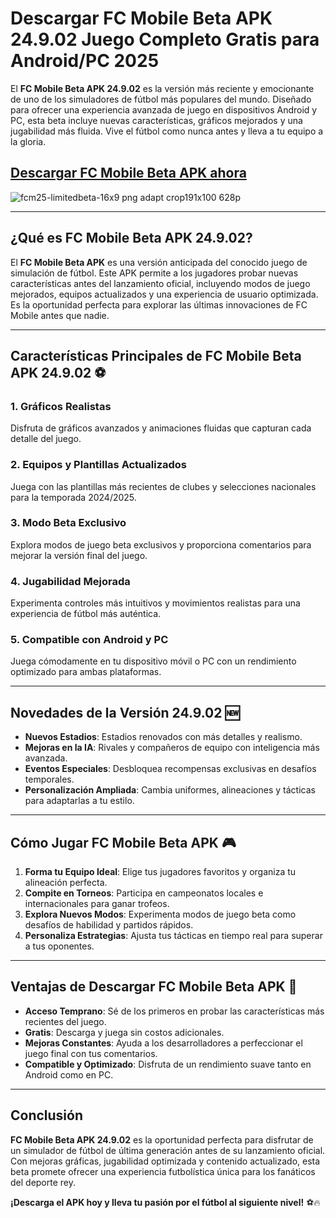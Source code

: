 # **Descargar FC Mobile Beta APK 24.9.02 Juego Completo Gratis para Android/PC 2025**  

El **FC Mobile Beta APK 24.9.02** es la versión más reciente y emocionante de uno de los simuladores de fútbol más populares del mundo. Diseñado para ofrecer una experiencia avanzada de juego en dispositivos Android y PC, esta beta incluye nuevas características, gráficos mejorados y una jugabilidad más fluida. Vive el fútbol como nunca antes y lleva a tu equipo a la gloria.  

## [Descargar FC Mobile Beta APK ahora](https://spoo.me/X9KfBd)

![fcm25-limitedbeta-16x9 png adapt crop191x100 628p](https://github.com/user-attachments/assets/8c0f284f-e516-49a1-b625-93d4fa2c8cb2)

---

## **¿Qué es FC Mobile Beta APK 24.9.02?**  

El **FC Mobile Beta APK** es una versión anticipada del conocido juego de simulación de fútbol. Este APK permite a los jugadores probar nuevas características antes del lanzamiento oficial, incluyendo modos de juego mejorados, equipos actualizados y una experiencia de usuario optimizada. Es la oportunidad perfecta para explorar las últimas innovaciones de FC Mobile antes que nadie.  

---

## **Características Principales de FC Mobile Beta APK 24.9.02** ⚽  

### **1. Gráficos Realistas**  
Disfruta de gráficos avanzados y animaciones fluidas que capturan cada detalle del juego.  

### **2. Equipos y Plantillas Actualizados**  
Juega con las plantillas más recientes de clubes y selecciones nacionales para la temporada 2024/2025.  

### **3. Modo Beta Exclusivo**  
Explora modos de juego beta exclusivos y proporciona comentarios para mejorar la versión final del juego.  

### **4. Jugabilidad Mejorada**  
Experimenta controles más intuitivos y movimientos realistas para una experiencia de fútbol más auténtica.  

### **5. Compatible con Android y PC**  
Juega cómodamente en tu dispositivo móvil o PC con un rendimiento optimizado para ambas plataformas.  

---

## **Novedades de la Versión 24.9.02** 🆕  

- **Nuevos Estadios**: Estadios renovados con más detalles y realismo.  
- **Mejoras en la IA**: Rivales y compañeros de equipo con inteligencia más avanzada.  
- **Eventos Especiales**: Desbloquea recompensas exclusivas en desafíos temporales.  
- **Personalización Ampliada**: Cambia uniformes, alineaciones y tácticas para adaptarlas a tu estilo.  

---

## **Cómo Jugar FC Mobile Beta APK** 🎮  

1. **Forma tu Equipo Ideal**: Elige tus jugadores favoritos y organiza tu alineación perfecta.  
2. **Compite en Torneos**: Participa en campeonatos locales e internacionales para ganar trofeos.  
3. **Explora Nuevos Modos**: Experimenta modos de juego beta como desafíos de habilidad y partidos rápidos.  
4. **Personaliza Estrategias**: Ajusta tus tácticas en tiempo real para superar a tus oponentes.  

---

## **Ventajas de Descargar FC Mobile Beta APK** 🌟  

- **Acceso Temprano**: Sé de los primeros en probar las características más recientes del juego.  
- **Gratis**: Descarga y juega sin costos adicionales.  
- **Mejoras Constantes**: Ayuda a los desarrolladores a perfeccionar el juego final con tus comentarios.  
- **Compatible y Optimizado**: Disfruta de un rendimiento suave tanto en Android como en PC.  

---

## **Conclusión**  

**FC Mobile Beta APK 24.9.02** es la oportunidad perfecta para disfrutar de un simulador de fútbol de última generación antes de su lanzamiento oficial. Con mejoras gráficas, jugabilidad optimizada y contenido actualizado, esta beta promete ofrecer una experiencia futbolística única para los fanáticos del deporte rey.  

**¡Descarga el APK hoy y lleva tu pasión por el fútbol al siguiente nivel!** ⚽🔥
